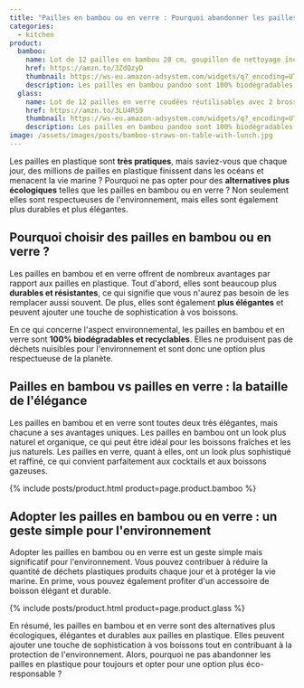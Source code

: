 ```yaml
---
title: "Pailles en bambou ou en verre : Pourquoi abandonner les pailles en plastique pour toujours"
categories:
  - kitchen
product:
  bamboo:
    name: Lot de 12 pailles en bambou 20 cm, goupillon de nettoyage inclus
    href: https://amzn.to/3ZdQzyD
    thumbnail: https://ws-eu.amazon-adsystem.com/widgets/q?_encoding=UTF8&ASIN=B073QSFMT8&Format=_SL250_&ID=AsinImage&MarketPlace=FR&ServiceVersion=20070822&WS=1&tag=d9beud07-21&language=fr_FR
    description: Les pailles en bambou pandoo sont 100% biodégradables et fabriquées à partir de bambou issu de l'agriculture biologique. Le bambou pousse très rapidement et est donc la solution durable aux pailles en plastique classiques.
  glass:
    name: Lot de 12 pailles en verre coudées réutilisables avec 2 brosses de nettoyage
    href: https://amzn.to/3LU4RS9
    thumbnail: https://ws-eu.amazon-adsystem.com/widgets/q?_encoding=UTF8&ASIN=B07Z69XF9W&Format=_SL250_&ID=AsinImage&MarketPlace=FR&ServiceVersion=20070822&WS=1&tag=d9beud07-21&language=fr_FR
    description: Les pailles en bambou pandoo sont 100% biodégradables et fabriquées à partir de bambou issu de l'agriculture biologique. Le bambou pousse très rapidement
image: /assets/images/posts/bamboo-straws-on-table-with-lunch.jpg
---
```


Les pailles en plastique sont **très pratiques**, mais saviez-vous que chaque jour, des millions de pailles en plastique finissent dans les océans et menacent la vie marine ? Pourquoi ne pas opter pour des **alternatives plus écologiques** telles que les pailles en bambou ou en verre ? Non seulement elles sont respectueuses de l'environnement, mais elles sont également plus durables et plus élégantes.

## Pourquoi choisir des pailles en bambou ou en verre ?

Les pailles en bambou et en verre offrent de nombreux avantages par rapport aux pailles en plastique. Tout d'abord, elles sont beaucoup plus **durables et résistantes**, ce qui signifie que vous n'aurez pas besoin de les remplacer aussi souvent. De plus, elles sont également **plus élégantes** et peuvent ajouter une touche de sophistication à vos boissons.

En ce qui concerne l'aspect environnemental, les pailles en bambou et en verre sont **100% biodégradables et recyclables**. Elles ne produisent pas de déchets nuisibles pour l'environnement et sont donc une option plus respectueuse de la planète.

## Pailles en bambou vs pailles en verre : la bataille de l'élégance

Les pailles en bambou et en verre sont toutes deux très élégantes, mais chacune a ses avantages uniques. Les pailles en bambou ont un look plus naturel et organique, ce qui peut être idéal pour les boissons fraîches et les jus naturels. Les pailles en verre, quant à elles, ont un look plus sophistiqué et raffiné, ce qui convient parfaitement aux cocktails et aux boissons gazeuses.

{% include posts/product.html product=page.product.bamboo %}

## Adopter les pailles en bambou ou en verre : un geste simple pour l'environnement

Adopter les pailles en bambou ou en verre est un geste simple mais significatif pour l'environnement. Vous pouvez contribuer à réduire la quantité de déchets plastiques produits chaque jour et à protéger la vie marine. En prime, vous pouvez également profiter d'un accessoire de boisson élégant et durable.

{% include posts/product.html product=page.product.glass %}

En résumé, les pailles en bambou et en verre sont des alternatives plus écologiques, élégantes et durables aux pailles en plastique. Elles peuvent ajouter une touche de sophistication à vos boissons tout en contribuant à la protection de l'environnement. Alors, pourquoi ne pas abandonner les pailles en plastique pour toujours et opter pour une option plus éco-responsable ?
